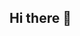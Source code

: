 ## Hi there 👋

<!--
**dc1463/dc1463** is a ✨ _special_ ✨ repository because its `README.md` (this file) appears on your GitHub profile.

Here are some ideas to get you started:

#🔭 I’m currently working on three projects that include a machine learning project using stock market data, a work related autopopulating tech wiki, and a personal health and workout producing schedule. 
- 🌱 I’m currently learning Python and tools to conduct these projects
- 👯 I’m looking to collaborate on ...
- 🤔 I’m looking for help with ...
- 💬 Ask me about ...
- 📫 How to reach me: ...
- 😄 Pronouns: ...
- ⚡ Fun fact: ...
-->
